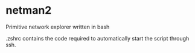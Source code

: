 # netman2
Primitive network explorer written in bash

.zshrc contains the code required to automatically start the script through ssh.

